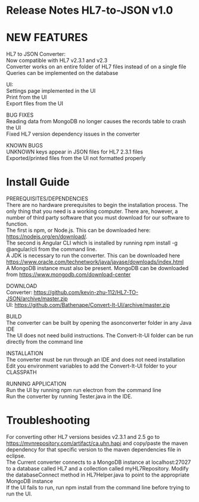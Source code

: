 # Release Notes HL7-to-JSON v1.0

# NEW FEATURES
HL7 to JSON Converter:<br />
Now compatible with HL7 v2.3.1 and v2.3<br />
Converter works on an entire folder of HL7 files instead of on a single file<br />
Queries can be implemented on the database<br />

UI: <br />
Settings page implemented in the UI<br />
Print from the UI<br />
Export files from the UI<br />

BUG FIXES<br />
Reading data from MongoDB no longer causes the records table to crash the UI<br />
Fixed HL7 version dependency issues in the converter<br />

KNOWN BUGS<br />
UNKNOWN keys appear in JSON files for HL7 2.3.1 files<br />
Exported/printed files from the UI not formatted properly<br />

# Install Guide
PREREQUISITES/DEPENDENCIES<br />
There are no hardware prerequisites to begin the installation process. The only thing that you need is a working computer. There are, however, a number of third party software that you must download for our software to function. <br />
The first is npm, or Node.js. This can be downloaded here: https://nodejs.org/en/download/. <br />
The second is Angular CLI which is installed by running npm install -g @angular/cli from the command line. <br />
A JDK is necessary to run the converter. This can be downloaded here https://www.oracle.com/technetwork/java/javase/downloads/index.html<br />
A MongoDB instance must also be present. MongoDB can be downloaded from https://www.mongodb.com/download-center<br />

DOWNLOAD<br />
Converter: https://github.com/kevin-zhu-112/HL7-TO-JSON/archive/master.zip<br />
UI: https://github.com/Bathenape/Convert-It-UI/archive/master.zip<br />

BUILD<br />
The converter can be built by opening the asonconverter folder in any Java IDE<br />
The UI does not need build instructions. The Convert-It-UI folder can be run directly from the command line<br />

INSTALLATION<br />
The converter must be run through an IDE and does not need installation<br />
Edit you environment variables to add the Convert-It-UI folder to your CLASSPATH<br />

RUNNING APPLICATION<br />
Run the UI by running npm run electron from the command line<br />
Run the converter by running Tester.java in the IDE. <br />

# Troubleshooting
For converting other HL7 versions besides v2.3.1 and 2.5 go to https://mvnrepository.com/artifact/ca.uhn.hapi and copy/paste the maven dependency for that specific version to the maven dependencies file in eclipse.<br />
The Current converter connects to a MongoDB instance at localhost:27027 to a database called HL7 and a collection called myHL7Repository. Modify the databaseConnect method in  HL7Helper.java to point to the appropriate MongoDB instance<br />
If the UI fails to run, run npm install from the command line before trying to run the UI.<br />
